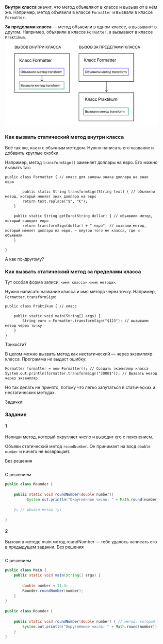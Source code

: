 **Внутри класса** значит, что метод объявляют в классе и вызывают в нём же. Например, метод объявили в классе `Formatter` и вызвали в классе `Formatter`.

**За пределами класса** — метод объявили в одном классе, а вызывают в другом. Например, объявили в классе `Formatter`, а вызывают в классе `Praktikum`.
![img_7.png](img%2Fimg_7.png)

### Как вызвать статический метод внутри класса

Всё так же, как и с обычным методом. Нужно написать его название и добавить круглые скобки.

Например, метод `transformSign()` заменяет доллары на евро. Его можно вызвать так:



```
public class Formatter { // класс для замены знака доллара на знак евро

        public static String transformSign(String text) { // объявили метод, который меняет знак доллара на евро
        return text.replace("$", "€");
    }
    
    public static String getEuro(String dollar) { // объявили метод, который выводит евро
        return transformSign(dollar) + " евро"; // вызвали метод, который меняет доллары на евро, – внутри того же класса, где и объявили
    }
    
} 
```



А как по-другому?

### Как вызвать статический метод за пределами класса

Тут особая форма записи: `<имя класса>.<имя метода>`.

Нужно написать название класса и имя метода через точку. Например, `Formatter.transformSign`:



```
public class Praktikum { // класс

    public static void main(String[] args) {
        String euro = Formatter.transformSign("$123"); // вызываем метод через точку
    }
} 
```



Тонкости?

В целом можно вызвать метод как нестатический — через экземпляр класса. Программа не выдаст ошибку:



```
Formatter formatter = new Formatter(); // Создать экземпляр класса
System.out.println(formatter.transformSign("3000$")); // Вызвать метод через экземпляр 
```

Но так делать не принято, потому что легко запутаться в статических и нестатических методах.



Задачки

### Задание
#### 1

Напиши метод, который округляет число и выводит его с пояснением.

Объяви статический метод `roundNumber`. Он принимает на вход `double number` и ничего не возвращает.

Без решения
```java

```

С решением
```java
public class Rounder {
    
    public static void roundNumber(double number){
          System.out.println("Округлённое число: " + Math.round(number)); // тело метода

    }; // объяви метод тут
    
}
```

#### 2
Вызови в методе main метод roundNumber — тебе удалось написать его в предыдущем задании.
Без решения
```java

```

С решением
```java
public class Main {
    public static void main(String[] args) {

        double number = 11.4;
        Rounder.roundNumber(number);
    }
}

public class Rounder {

    public static void roundNumber(double number) { // метод, который тебе уже удалось написать
        System.out.println("Округлённое число: " + Math.round(number));
    }
}
```